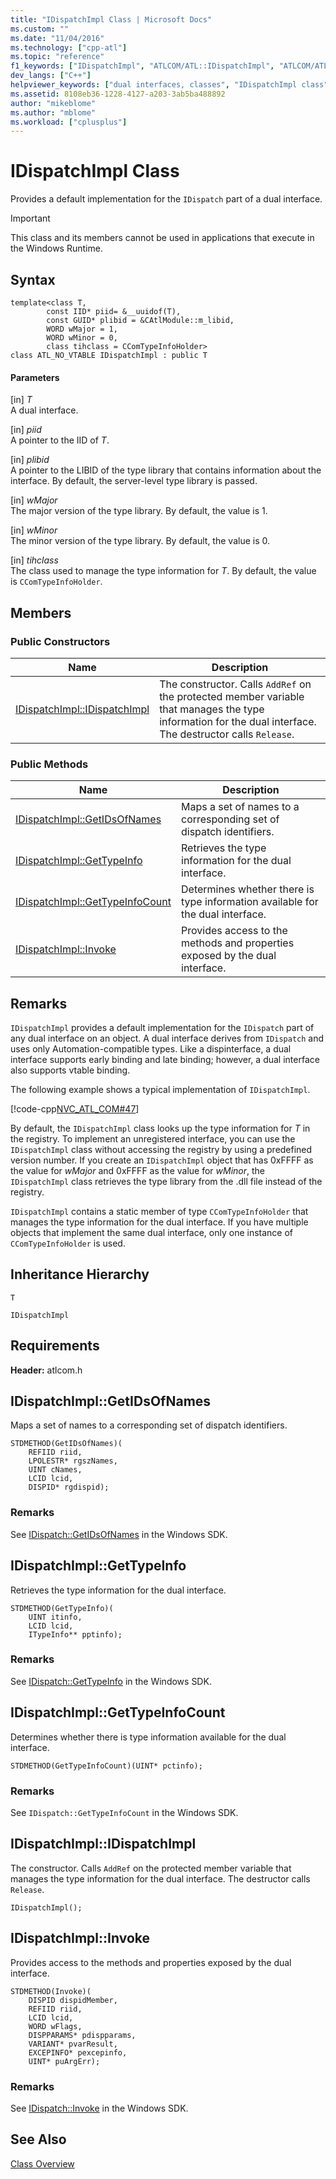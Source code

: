 ```yaml
---
title: "IDispatchImpl Class | Microsoft Docs"
ms.custom: ""
ms.date: "11/04/2016"
ms.technology: ["cpp-atl"]
ms.topic: "reference"
f1_keywords: ["IDispatchImpl", "ATLCOM/ATL::IDispatchImpl", "ATLCOM/ATL::IDispatchImpl::IDispatchImpl", "ATLCOM/ATL::IDispatchImpl::GetIDsOfNames", "ATLCOM/ATL::IDispatchImpl::GetTypeInfo", "ATLCOM/ATL::IDispatchImpl::GetTypeInfoCount", "ATLCOM/ATL::IDispatchImpl::Invoke"]
dev_langs: ["C++"]
helpviewer_keywords: ["dual interfaces, classes", "IDispatchImpl class", "IDispatch class support in ATL"]
ms.assetid: 8108eb36-1228-4127-a203-3ab5ba488892
author: "mikeblome"
ms.author: "mblome"
ms.workload: ["cplusplus"]
---
```

# IDispatchImpl Class
Provides a default implementation for the `IDispatch` part of a dual interface.  
  
> [!IMPORTANT]
>  This class and its members cannot be used in applications that execute in the Windows Runtime.  
  
## Syntax  
  
```
template<class T,
        const IID* piid= &__uuidof(T),
        const GUID* plibid = &CAtlModule::m_libid,
        WORD wMajor = 1,
        WORD wMinor = 0, 
        class tihclass = CComTypeInfoHolder>
class ATL_NO_VTABLE IDispatchImpl : public T
```  
  
#### Parameters  
 [in] *T*  
 A dual interface.  
  
 [in] *piid*  
 A pointer to the IID of *T*.  
  
 [in] *plibid*  
 A pointer to the LIBID of the type library that contains information about the interface. By default, the server-level type library is passed.  
  
 [in] *wMajor*  
 The major version of the type library. By default, the value is 1.  
  
 [in] *wMinor*  
 The minor version of the type library. By default, the value is 0.  
  
 [in] *tihclass*  
 The class used to manage the type information for *T*. By default, the value is `CComTypeInfoHolder`.  
  
## Members  
  
### Public Constructors  
  
|Name|Description|  
|----------|-----------------|  
|[IDispatchImpl::IDispatchImpl](#idispatchimpl)|The constructor. Calls `AddRef` on the protected member variable that manages the type information for the dual interface. The destructor calls `Release`.|  
  
### Public Methods  
  
|Name|Description|  
|----------|-----------------|  
|[IDispatchImpl::GetIDsOfNames](#getidsofnames)|Maps a set of names to a corresponding set of dispatch identifiers.|  
|[IDispatchImpl::GetTypeInfo](#gettypeinfo)|Retrieves the type information for the dual interface.|  
|[IDispatchImpl::GetTypeInfoCount](#gettypeinfocount)|Determines whether there is type information available for the dual interface.|  
|[IDispatchImpl::Invoke](#invoke)|Provides access to the methods and properties exposed by the dual interface.|  
  
## Remarks  
 `IDispatchImpl` provides a default implementation for the `IDispatch` part of any dual interface on an object. A dual interface derives from `IDispatch` and uses only Automation-compatible types. Like a dispinterface, a dual interface supports early binding and late binding; however, a dual interface also supports vtable binding.  
  
 The following example shows a typical implementation of `IDispatchImpl`.  
  
 [!code-cpp[NVC_ATL_COM#47](../../atl/codesnippet/cpp/idispatchimpl-class_1.h)]  
  
 By default, the `IDispatchImpl` class looks up the type information for *T* in the registry. To implement an unregistered interface, you can use the `IDispatchImpl` class without accessing the registry by using a predefined version number. If you create an `IDispatchImpl` object that has 0xFFFF as the value for *wMajor* and 0xFFFF as the value for *wMinor*, the `IDispatchImpl` class retrieves the type library from the .dll file instead of the registry.  
  
 `IDispatchImpl` contains a static member of type `CComTypeInfoHolder` that manages the type information for the dual interface. If you have multiple objects that implement the same dual interface, only one instance of `CComTypeInfoHolder` is used.  
  
## Inheritance Hierarchy  
 `T`  
  
 `IDispatchImpl`  
  
## Requirements  
 **Header:** atlcom.h  
  
##  <a name="getidsofnames"></a>  IDispatchImpl::GetIDsOfNames  
 Maps a set of names to a corresponding set of dispatch identifiers.  
  
```
STDMETHOD(GetIDsOfNames)(
    REFIID riid,
    LPOLESTR* rgszNames,
    UINT cNames,
    LCID lcid,
    DISPID* rgdispid);
```  
  
### Remarks  
 See [IDispatch::GetIDsOfNames](/previous-versions/windows/desktop/api/oaidl/nf-oaidl-idispatch-getidsofnames) in the Windows SDK.  
  
##  <a name="gettypeinfo"></a>  IDispatchImpl::GetTypeInfo  
 Retrieves the type information for the dual interface.  
  
```
STDMETHOD(GetTypeInfo)(
    UINT itinfo,
    LCID lcid,
    ITypeInfo** pptinfo);
```  
  
### Remarks  
 See [IDispatch::GetTypeInfo](/previous-versions/windows/desktop/api/oaidl/nf-oaidl-idispatch-gettypeinfo) in the Windows SDK.  
  
##  <a name="gettypeinfocount"></a>  IDispatchImpl::GetTypeInfoCount  
 Determines whether there is type information available for the dual interface.  
  
```
STDMETHOD(GetTypeInfoCount)(UINT* pctinfo);
```  
  
### Remarks  
 See `IDispatch::GetTypeInfoCount` in the Windows SDK.  
  
##  <a name="idispatchimpl"></a>  IDispatchImpl::IDispatchImpl  
 The constructor. Calls `AddRef` on the protected member variable that manages the type information for the dual interface. The destructor calls `Release`.  
  
```
IDispatchImpl();
```  
  
##  <a name="invoke"></a>  IDispatchImpl::Invoke  
 Provides access to the methods and properties exposed by the dual interface.  
  
```
STDMETHOD(Invoke)(
    DISPID dispidMember,
    REFIID riid,
    LCID lcid,
    WORD wFlags,
    DISPPARAMS* pdispparams,
    VARIANT* pvarResult,
    EXCEPINFO* pexcepinfo,
    UINT* puArgErr);
```  
  
### Remarks  
 See [IDispatch::Invoke](/previous-versions/windows/desktop/api/oaidl/nf-oaidl-idispatch-invoke) in the Windows SDK.  
  
## See Also  
 [Class Overview](../../atl/atl-class-overview.md)
